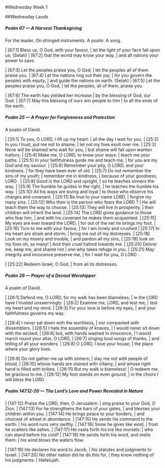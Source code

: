 #Wednesday Week 1

##Wednesday Lauds

##### Psalm 67 — A Harvest Thanksgiving #####

For the leader. On stringed instruments. A psalm. A song.

|   [67:1] Bless us, O God, with your favour,
|    let the light of your face fall upon us; (Selah)
|   [67:2] that the world may know your way,
|    and all nations your power to save.

|   [67:3] Let the peoples praise you, O God;
|    let the peoples all of them praise you.
|   [67:4] Let the nations ring out their joy;
|    for you govern the peoples with equity,
|    and guide the nations on earth. (Selah)
|   [67:5] Let the peoples praise you, O God,
|    let the peoples, all of them, praise you.

|   [67:6] The earth has yielded her increase
|    by the blessing of God, our God.
|   [67:7] May this blessing of ours win people to him
|    to all the ends of the earth.

##### Psalm 25 — A Prayer for Forgiveness and Protection #####

A psalm of David.

|   [25:1] To you, O LORD, I lift up my heart:
|    all the day I wait for you.
|   [25:2] In you I trust, put me not to shame;
|    let not my foes exult over me.
|   [25:3] None will be shamed who wait for you,
|    but shame will fall upon wanton traitors.
|   [25:4] Make me, O LORD, to know your ways:
|    teach me your paths.
|   [25:5] In your faithfulness guide me and teach me,
|    for you are my God and my saviour.
|   [25:6] Remember your pity, O LORD, and your kindness,
|    for they have been ever of old.
|   [25:7] Do not remember the sins of my youth;
|    remember me in kindness,
|    because of your goodness, LORD .
|   [25:8] Good is the LORD and upright,
|    so he teaches sinners the way.
|   [25:9] The humble he guides in the right,
|    he teaches the humble his way.
|   [25:10] All his ways are loving and loyal
|    to those who observe his charges and covenant.
|   [25:11] Be true to your name LORD,
|    forgive my many sins.
|   [25:12] Who then is the person who fears the LORD ?
|    He will teach them the way to choose.
|   [25:13] They will live in prosperity,
|    their children will inherit the land.
|   [25:14] The LORD gives guidance to those who fear him,
|    and with his covenant he makes them acquainted.
|   [25:15] My eyes are ever toward the LORD,
|    for out of the net he brings my foot.
|   [25:16] Turn to me with your favour,
|    for I am lonely and crushed
|   [25:17] In my heart are strain and storm;
|    bring me out of my distresses.
|   [25:18] Look on my misery and trouble,
|    and pardon all my sins,
|   [25:19] look on my foes oh, so many!
|    And their cruel hatred towards me.
|   [25:20] Deliver me, keep me, and shame not
|    one who takes refuge in you.
|   [25:21] May integrity and innocence preserve me,
|    for I wait for you, O LORD .

|   [25:22] Redeem Israel, O God,
|    from all its distresses.

##### Psalm 26 — Prayer of a Devout Worshipper #####

A psalm of David.

|   [26:1] Defend me, O LORD, for my walk has been blameless;
|    in the LORD have I trusted unswervingly:
|   [26:2] Examine me, LORD, and test me;
|    test my heart and my mind.
|   [26:3] For your love is before my eyes,
|    and your faithfulness governs my way.

|   [26:4] I never sat down with the worthless,
|    nor companied with dissemblers.
|   [26:5] I hate the assembly of knaves,
|    I would never sit down with the wicked;
|   [26:6] but, with hands washed in innocence,
|    I would march round your altar, O LORD,
|   [26:7] singing loud songs of thanks,
|    and telling of all your wonders.
|   [26:8] O LORD, I love your house,
|    the place where your glory lives.

|   [26:9] Do not gather me up with sinners;
|    slay me not with people of blood,
|   [26:10] whose hands are stained with villainy,
|    and whose right hand is filled with bribes.
|   [26:11] But my walk is blameless!
|    O redeem me, be gracious to me.
|   [26:12] My foot stands on even ground,
|    in the choirs I will bless the LORD .

##### Psalm 147.12-20 — The Lord’s Love and Power Revealed in Nature #####

|   [147:12] Praise the LORD, then, O Jerusalem:
|    sing praise to your God, O Zion.
|   [147:13] For he strengthens the bars of your gates,
|    and blesses your children within you.
|   [147:14] He brings peace to your borders,
|    and choicest of wheat in abundance.
|   [147:15] He sends his command to the earth:
|    his word runs very swiftly.
|   [147:16] Snow he gives like wool,
|    frost he scatters like ashes.
|   [147:17] He casts forth his ice like morsels:
|    who can stand before his cold?
|   [147:18] He sends forth his word, and melts them:
|    his wind blows the waters flow.

|   [147:19] He declares his word to Jacob,
|    his statutes and judgments to Israel.
|   [147:20] No other nation did he do this for,
|    they know nothing of his judgments.
|      Hallelujah.

